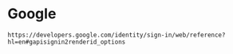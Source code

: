 # Google

`https://developers.google.com/identity/sign-in/web/reference?hl=en#gapisignin2renderid_options`
